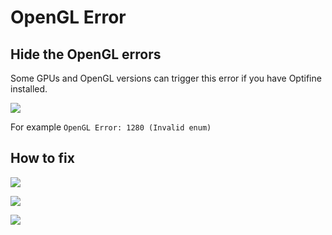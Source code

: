 # OpenGL Error

## Hide the OpenGL errors

Some GPUs and OpenGL versions can trigger this error if you have Optifine installed.

![](<../../.gitbook/assets/image (43).png>)

For example `OpenGL Error: 1280 (Invalid enum)`

## How to fix

![](<../../.gitbook/assets/image (78).png>)

![](<../../.gitbook/assets/image (62) (1).png>)

![](<../../.gitbook/assets/image (59).png>)
